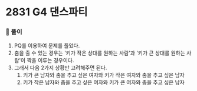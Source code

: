# 2831 G4 댄스파티

### 📂 풀이
1. PQ를 이용하여 문제를 풀었다.
2. 춤을 출 수 있는 경우는 '키가 작은 상대를 원하는 사람'과 '키가 큰 상대를 원하는 사람'이 짝을 이루는 경우이다.
3. 그래서 다음 2가지 상황만 고려해주면 된다.
    1. 키가 큰 남자와 춤을 추고 싶은 여자와 키가 작은 여자와 춤을 추고 싶은 남자
    2. 키가 작은 남자와 춤을 추고 싶은 여자와 키가 큰 여자와 춤을 추고 싶은 남자